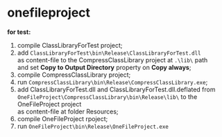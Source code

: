 # onefileproject
<b>for test:</b><br>
1. compile ClassLibraryForTest project;<br>
2. add `ClassLibraryForTest\bin\Release\ClassLibraryForTest.dll`<br>
   as content-file to the CompressClassLibrary project at `.\lib\` path<br>
   and set <b>Copy to Output Directory</b> property on <b>Copy always</b>;<br>
3. compile CompressClassLibrary project;<br>
4. run `CompressClassLibrary\bin\Release\CompressClassLibrary.exe`;<br>
5. add ClassLibraryForTest.dll and ClassLibraryForTest.dll.deflated from<br>
   `OneFileProject\CompressClassLibrary\bin\Release\lib\` to the OneFileProject project<br>
   as content-file at folder Resources;<br>
6. compile OneFileProject rpoject;<br>
7. run `OneFileProject\bin\Release\OneFileProject.exe`<br>
